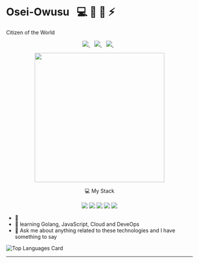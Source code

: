 <h1 align='left'>
   Osei-Owusu  &nbsp; 💻 💬 🔭 ⚡
</h1>

<p align='left'>
  Citizen of the World
</p>



<div align='center'>
  
  <a href="https://www.linkedin.com/in/yaw-ofosu-osei-owusu-26659b144/">
    <img src="https://img.shields.io/badge/linkedin-%230077B5.svg?&style=for-the-badge&logo=linkedin&logoColor=white" />
  </a>&nbsp;&nbsp;
  <a href="https://app.slack.com/client/TAAR4QR7D/CAAC228HX/user_profile/UCQR9MSPR">
    <img src="https://img.shields.io/badge/Slack-4A154B?style=for-the-badge&logo=slack&logoColor=white" />        
  </a>&nbsp;&nbsp;
  <a href="https://twitter.com/SoloPlay_z">
    <img src="https://img.shields.io/badge/Twitter-1DA1F2?style=for-the-badge&logo=twitter&logoColor=white" />        
  </a>&nbsp;&nbsp;
  
</div>

<p align='center'>
  <a href="#"><img src="https://github-readme-stats.vercel.app/api?username=Tenison&show_icons=true&count_private=true&theme=radical" width="350"></a>
</p>

<div align='center'>
  💻 My Stack<br/><br/>
  <img src="https://img.shields.io/badge/Go-00ADD8?style=for-the-badge&logo=go&logoColor=white" />
  <img src="https://img.shields.io/badge/JavaScript-323330?style=for-the-badge&logo=javascript&logoColor=F7DF1E" />
  <img src="https://img.shields.io/badge/Node.js-43853D?style=for-the-badge&logo=node.js&logoColor=white" />
  <img src="https://img.shields.io/badge/Google_Cloud-4285F4?style=for-the-badge&logo=google-cloud&logoColor=white" />
  <img src="https://img.shields.io/badge/SQLite-07405E?style=for-the-badge&logo=sqlite&logoColor=white" />
  <!-- <img src="https://img.shields.io/badge/Python-14354C?style=for-the-badge&logo=python&logoColor=white" /> -->
  <!-- <img src="https://img.shields.io/badge/Python-14354C?style=for-the-badge&logo=python&logoColor=white" /> -->
  <!-- <img src="https://img.shields.io/badge/React-20232A?style=for-the-badge&logo=react&logoColor=61DAFB" /> -->
</div>


- 🔭
- 🌱 learning Golang, JavaScript, Cloud and DeveOps 
- 💬 Ask me about anything related to these technologies and I have something to say



![Top Languages Card](https://github-readme-stats.vercel.app/api/top-langs/?username=Tenison&layout=compact&langs_count=8)

<hr>

<!--
**Tenison/Tenison** is a ✨ _special_ ✨ repository because its `README.md` (this file) appears on your GitHub profile.

Here are some ideas to get you started:

- 🔭 I’m currently working on ...
- 🌱 I’m currently learning ...
- 👯 I’m looking to collaborate on ...
- 🤔 I’m looking for help with ...
- 💬 Ask me about ...
- 📫 How to reach me: ...
- 😄 Pronouns: ...
- ⚡ Fun fact: ...
-->
